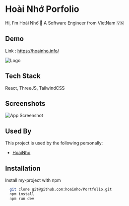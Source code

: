 
# Hoài Nhớ Porfolio

Hi, I'm Hoài Nhớ 👋
A Software Engineer from VietNam 🇻🇳

## Demo
Link : https://hoainho.info/



![Logo](https://hn-portfolio.s3.ap-southeast-1.amazonaws.com/favicon.png)


## Tech Stack

React, ThreeJS, TailwindCSS


## Screenshots

![App Screenshot](https://hn-portfolio.s3.ap-southeast-1.amazonaws.com/introduce.png)


## Used By

This project is used by the following personally:

- [HoaiNho](https://hoainho.info/)


## Installation

Install my-project with npm

```bash
  git clone git@github.com:hoainho/Portfolio.git
  npm install
  npm run dev
```
    